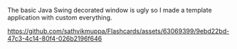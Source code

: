 The basic Java Swing decorated window is ugly so I made a template application with custom everything.

https://github.com/sathvikmuppa/Flashcards/assets/63069399/9ebd22bd-47c3-4c14-80f4-026b2196f646

